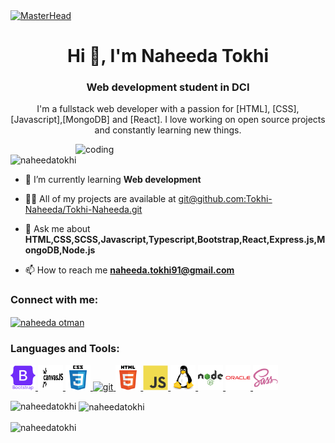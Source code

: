 <a href="https://NaheedaTokhi.io">
  <img src="https://i.pinimg.com/originals/3d/c9/8e/3dc98e10a8cef3affa7c30e4b79453bc.gif" alt="MasterHead" width="1000"/>
</a>

<h1 align="center">Hi 👋, I'm Naheeda Tokhi</h1>
<h3 align="center">Web development student in DCI</h3>
<p align="center">I'm a fullstack web developer with a passion for [HTML], [CSS], [Javascript],[MongoDB] and [React]. I love working on open source projects and constantly learning new things.</p>

<img align="right" alt="coding" width="400" src="https://img.freepik.com/free-photo/celebration-labour-day-with-3d-cartoon-portrait-working-woman_23-2151306545.jpg?size=626&ext=jpg&ga=GA1.1.2008272138.1724544000&semt=ais_hybrid">

<p align="left"> <img src="https://komarev.com/ghpvc/?username=naheedatokhi&label=Profile%20views&color=0e75b6&style=flat" alt="naheedatokhi" /> </p>

- 🌱 I’m currently learning **Web development**

- 👨‍💻 All of my projects are available at [git@github.com:Tokhi-Naheeda/Tokhi-Naheeda.git](git@github.com:Tokhi-Naheeda/Tokhi-Naheeda.git)

- 💬 Ask me about **HTML,CSS,SCSS,Javascript,Typescript,Bootstrap,React,Express.js,MongoDB,Node.js**

- 📫 How to reach me **naheeda.tokhi91@gmail.com**

<h3 align="left">Connect with me:</h3>
<p align="left">
<a href="https://instagram.com/naheeda otman" target="blank"><img align="center" src="https://raw.githubusercontent.com/rahuldkjain/github-profile-readme-generator/master/src/images/icons/Social/instagram.svg" alt="naheeda otman" height="30" width="40" /></a>
</p>
<h3 align="left">Languages and Tools:</h3>
<p align="left"> <a href="https://getbootstrap.com" target="_blank" rel="noreferrer"> <img src="https://raw.githubusercontent.com/devicons/devicon/master/icons/bootstrap/bootstrap-plain-wordmark.svg" alt="bootstrap" width="40" height="40"/> </a> <a href="https://canvasjs.com" target="_blank" rel="noreferrer"> <img src="https://raw.githubusercontent.com/Hardik0307/Hardik0307/master/assets/canvasjs-charts.svg" alt="canvasjs" width="40" height="40"/> </a> <a href="https://www.w3schools.com/css/" target="_blank" rel="noreferrer"> <img src="https://raw.githubusercontent.com/devicons/devicon/master/icons/css3/css3-original-wordmark.svg" alt="css3" width="40" height="40"/> </a> <a href="https://git-scm.com/" target="_blank" rel="noreferrer"> <img src="https://www.vectorlogo.zone/logos/git-scm/git-scm-icon.svg" alt="git" width="40" height="40"/> </a> <a href="https://www.w3.org/html/" target="_blank" rel="noreferrer"> <img src="https://raw.githubusercontent.com/devicons/devicon/master/icons/html5/html5-original-wordmark.svg" alt="html5" width="40" height="40"/> </a> <a href="https://developer.mozilla.org/en-US/docs/Web/JavaScript" target="_blank" rel="noreferrer"> <img src="https://raw.githubusercontent.com/devicons/devicon/master/icons/javascript/javascript-original.svg" alt="javascript" width="40" height="40"/> </a> <a href="https://www.linux.org/" target="_blank" rel="noreferrer"> <img src="https://raw.githubusercontent.com/devicons/devicon/master/icons/linux/linux-original.svg" alt="linux" width="40" height="40"/> </a> <a href="https://nodejs.org" target="_blank" rel="noreferrer"> <img src="https://raw.githubusercontent.com/devicons/devicon/master/icons/nodejs/nodejs-original-wordmark.svg" alt="nodejs" width="40" height="40"/> </a> <a href="https://www.oracle.com/" target="_blank" rel="noreferrer"> <img src="https://raw.githubusercontent.com/devicons/devicon/master/icons/oracle/oracle-original.svg" alt="oracle" width="40" height="40"/> </a> <a href="https://sass-lang.com" target="_blank" rel="noreferrer"> <img src="https://raw.githubusercontent.com/devicons/devicon/master/icons/sass/sass-original.svg" alt="sass" width="40" height="40"/> </a> </p>

<p><img align="left" src="https://github-readme-stats.vercel.app/api/top-langs?username=naheedatokhi&show_icons=true&locale=en&layout=compact" alt="naheedatokhi" /></p>

<p>&nbsp;<img align="center" src="https://github-readme-stats.vercel.app/api?username=naheedatokhi&show_icons=true&locale=en" alt="naheedatokhi" /></p>

<p><img align="center" src="https://github-readme-streak-stats.herokuapp.com/?user=naheedatokhi&" alt="naheedatokhi" /></p>
